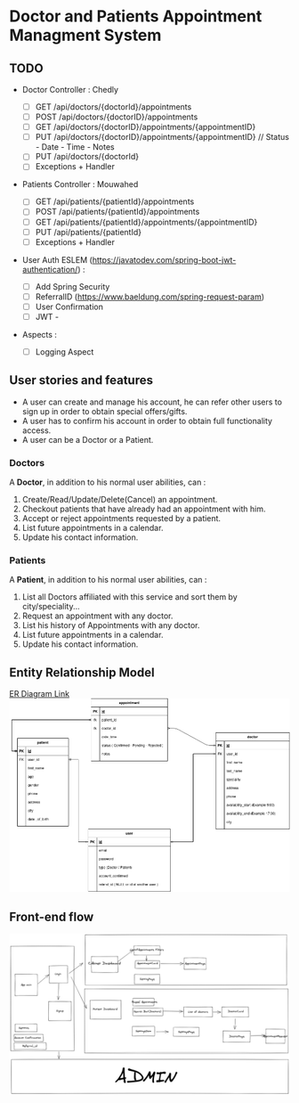 # Doctor and Patients Appointment Managment System

## TODO

- Doctor Controller : Chedly

  - [ ] GET /api/doctors/{doctorId}/appointments
  - [ ] POST /api/doctors/{doctorID}/appointments
  - [ ] GET /api/doctors/{doctorID}/appointments/{appointmentID}
  - [ ] PUT /api/doctors/{doctorID}/appointments/{appointmentID} // Status - Date - Time - Notes
  - [ ] PUT /api/doctors/{doctorId}
  - [ ] Exceptions + Handler

- Patients Controller : Mouwahed

  - [ ] GET /api/patients/{patientId}/appointments
  - [ ] POST /api/patients/{patientId}/appointments
  - [ ] GET /api/patients/{patientId}/appointments/{appointmentID}
  - [ ] PUT /api/patients/{patientId}
  - [ ] Exceptions + Handler

- User Auth ESLEM (https://javatodev.com/spring-boot-jwt-authentication/) :

  - [ ] Add Spring Security
  - [ ] ReferralID (https://www.baeldung.com/spring-request-param)
  - [ ] User Confirmation
  - [ ] JWT -

- Aspects :
  - [ ] Logging Aspect

## User stories and features

- A user can create and manage his account, he can refer other users to sign up in order to obtain special offers/gifts.
- A user has to confirm his account in order to obtain full functionality access.
- A user can be a Doctor or a Patient.

### Doctors

A **Doctor**, in addition to his normal user abilities, can :

1. Create/Read/Update/Delete(Cancel) an appointment.
2. Checkout patients that have already had an appointment with him.
3. Accept or reject appointments requested by a patient.
4. List future appointments in a calendar.
5. Update his contact information.

### Patients

A **Patient**, in addition to his normal user abilities, can :

1. List all Doctors affiliated with this service and sort them by city/speciality...
2. Request an appointment with any doctor.
3. List his history of Appointments with any doctor.
4. List future appointments in a calendar.
5. Update his contact information.

## Entity Relationship Model

[ER Diagram Link](https://drive.google.com/file/d/1DUD2y6Z2Ej43MxXln2_BN-1rasQEu8Ne/view?ts=602ae58a)
![ERD](docs/ER.png)

## Front-end flow

![frontend](docs/frontend.png)
